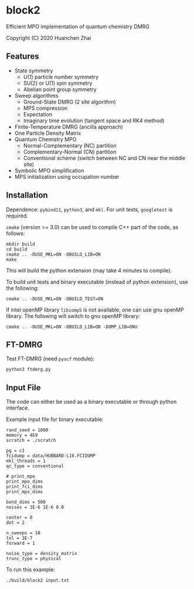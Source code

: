 
block2
======

Efficient MPO implementation of quantum chemistry DMRG

Copyright (C) 2020 Huanchen Zhai

Features
--------

* State symmetry
    * U(1) particle number symmetry
    * SU(2) or U(1) spin symmetry
    * Abelian point group symmetry
* Sweep algorithms
    * Ground-State DMRG (2 site algorithm)
    * MPS compression
    * Expectation
    * Imaginary time evolution (tangent space and RK4 method)
* Finite-Temperature DMRG (ancilla approach)
* One Particle Density Matrix
* Quantum Chemistry MPO
    * Normal-Complementary (NC) partition
    * Complementary-Normal (CN) partition
    * Conventional scheme (switch between NC and CN near the middle site)
* Symbolic MPO simplification
* MPS initialization using occupation number

Installation
------------

Dependence: `pybind11`, `python3`, and `mkl`. For unit tests, `googletest` is required.

`cmake` (version >= 3.0) can be used to compile C++ part of the code, as follows:

    mkdir build
    cd build
    cmake .. -DUSE_MKL=ON -DBUILD_LIB=ON
    make

This will build the python extension (may take 4 minutes to compile).

To build unit tests and binary executable (instead of python extension), use the following:

    cmake .. -DUSE_MKL=ON -DBUILD_TEST=ON

If intel openMP library `libiomp5` is not available, one can use gnu openMP library.
The following will switch to gnu openMP library:

    cmake .. -DUSE_MKL=ON -DBUILD_LIB=ON -DOMP_LIB=GNU

FT-DMRG
-------

Test FT-DMRG (need `pyscf` module):

    python3 ftdmrg.py

Input File
----------

The code can either be used as a binary executable or through python interface.

Example input file for binary executable:

    rand_seed = 1000
    memory = 4E9
    scratch = ./scratch

    pg = c1
    fcidump = data/HUBBARD-L16.FCIDUMP
    mkl_threads = 1
    qc_type = conventional

    # print_mpo
    print_mpo_dims
    print_fci_dims
    print_mps_dims

    bond_dims = 500
    noises = 1E-6 1E-6 0.0

    center = 0
    dot = 2

    n_sweeps = 10
    tol = 1E-7
    forward = 1

    noise_type = density_matrix
    trunc_type = physical

To run this example:

    ./build/block2 input.txt
